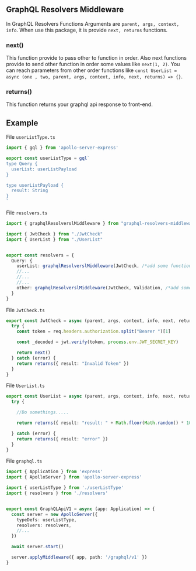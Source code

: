 ## GraphQL Resolvers Middleware
In GraphQL Resolvers Functions Arguments are `parent, args, context, info`. When use this package, it is provide `next, returns` functions.

### next()
This function provide to pass other to function in order. Also next functions provide to send other function in order some values like `next(1, 2)`. You can reach parameters from other order functions like `const UserList = async (one , two, parent, args, context, info, next, returns) => {}`.

### returns()
This function returns your graphql api response to front-end.

## Example
File `userListType.ts`
```ts
import { gql } from 'apollo-server-express'

export const userListType = gql`
type Query {
  userList: userListPayload
}

type userListPayload {
  result: String
}
`
```

File `resolvers.ts`
```ts
import { graphqlResolverslMiddleware } from "graphql-resolvers-middleware"

import { JwtCheck } from "./JwtCheck"
import { UserList } from "./UserList"


export const resolvers = {
  Query: {
    userList: graphqlResolverslMiddleware(JwtCheck, /*add some functions*/ UserList),
    //...
    //...
    //...
    other: graphqlResolverslMiddleware(JwtCheck, Validation, /*add some functions*/ OtherFunction),
  }
}
```

File `JwtCheck.ts`
```ts
export const JwtCheck = async (parent, args, context, info, next, returns) => {
  try {
    const token = req.headers.authorization.split("Bearer ")[1]

    const _decoded = jwt.verify(token, process.env.JWT_SECRET_KEY)

    return next()
  } catch (error) {
    return returns({ result: "Invalid Token" })
  }
}
```

File `UserList.ts`
```ts
export const UserList = async (parent, args, context, info, next, returns) => {
  try {

    //Do somethings.....

    return returns({ result: "result: " + Math.floor(Math.random() * 100)})

  } catch (error) {
    return returns({ result: "error" })
  }
}
```

File `graphql.ts`
```ts
import { Application } from 'express'
import { ApolloServer } from 'apollo-server-express'

import { userListType } from './userListType'
import { resolvers } from './resolvers'


export const GraphQLApiV1 = async (app: Application) => {
  const server = new ApolloServer({
    typeDefs: userListType,
    resolvers: resolvers,
    //...
  })

  await server.start()

  server.applyMiddleware({ app, path: '/graphql/v1' })
}
```
